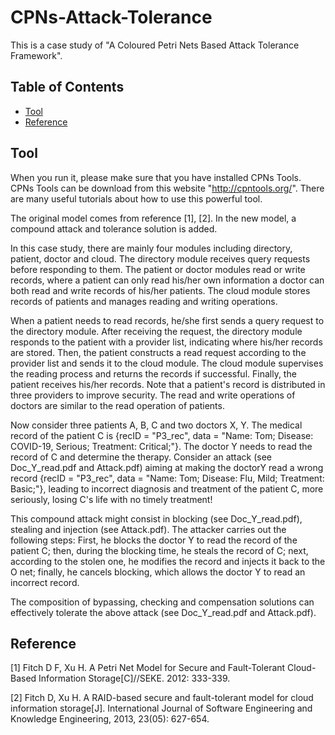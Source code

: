 # CPNs-Attack-Tolerance
This is a case study of "A Coloured Petri Nets Based Attack Tolerance Framework". 

## Table of Contents

- [Tool](#Tool)
- [Reference](#Reference)

## Tool
When you run it, please make sure that you have installed CPNs Tools. CPNs Tools can be download from this website "http://cpntools.org/". There are many useful tutorials about how to use this powerful tool.

The original model comes from reference [1], [2]. In the new model, a compound attack and tolerance solution is added. 

In this case study, there are mainly four modules including directory, patient, doctor and cloud. 
    The directory module receives query requests before responding to them. 
    The patient or doctor modules read or write records, where 
        a patient can only read his/her own information
        a doctor can both read and write records of his/her patients. 
    The cloud module stores records of patients and manages reading and writing operations. 
    
When a patient needs to read records, he/she first sends a query request to the directory module. After receiving the request, the directory module responds to the patient with a provider list,  indicating where his/her records are stored. Then, the patient constructs a read request according to the provider list and sends it to the cloud module. The cloud module supervises the reading process and returns the records if successful. Finally, the patient receives his/her records. Note that a patient's record is distributed in three providers to improve security. The read and write operations of doctors are similar to the read operation of patients. 

Now consider three patients A, B, C and two doctors X, Y. The medical record of the patient C is {recID = "P3\_rec", data = "Name: Tom; Disease: COVID-19, Serious; Treatment: Critical;"}. The doctor Y needs to read the record of C and determine the therapy. Consider an attack (see Doc_Y_read.pdf and Attack.pdf) aiming at making the doctorY read a wrong record {recID = "P3\_rec", data = "Name: Tom; Disease: Flu, Mild; Treatment: Basic;"}, leading to incorrect diagnosis and treatment of the patient C, more seriously, losing C's life with no timely treatment! 

This compound attack might consist in blocking (see Doc_Y_read.pdf), stealing and injection (see Attack.pdf). The attacker carries out the following steps: First, he blocks the doctor Y to read the record of the patient C; then, during the blocking time, he steals the record of C; next, according to the stolen one, he modifies the record and injects it back to the O net; finally, he cancels blocking, which allows the doctor Y to read an incorrect record.

The composition of bypassing, checking and compensation solutions can effectively tolerate the above attack (see Doc_Y_read.pdf and Attack.pdf).


## Reference

[1] Fitch D F, Xu H. A Petri Net Model for Secure and Fault-Tolerant Cloud-Based Information Storage[C]//SEKE. 2012: 333-339.

[2] Fitch D, Xu H. A RAID-based secure and fault-tolerant model for cloud information storage[J]. International Journal of Software Engineering and Knowledge Engineering, 2013, 23(05): 627-654.
